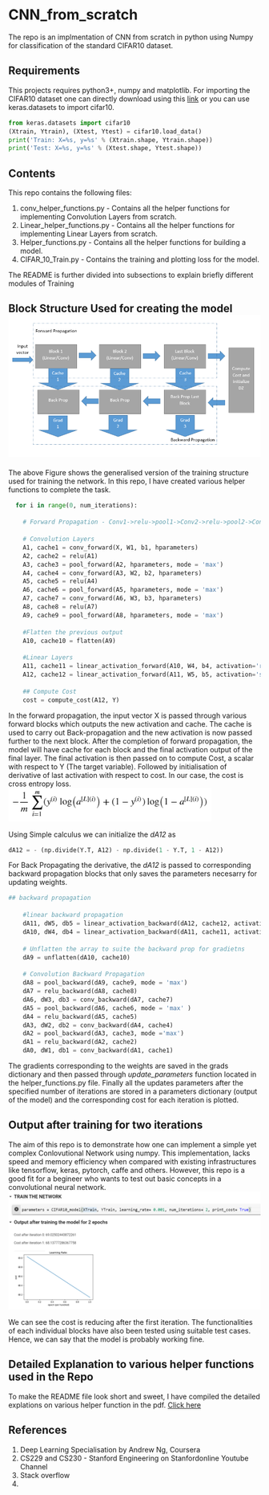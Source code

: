 # CNN_from_scratch
The repo is an implmentation of CNN from scratch in python using Numpy for classification of the standard CIFAR10 dataset.

## Requirements
This projects requires python3+, numpy and matplotlib. For importing the CIFAR10 dataset one can directly download using this [link](https://www.cs.toronto.edu/~kriz/cifar.html) or you can use keras.datasets to import cifar10.
```python
from keras.datasets import cifar10
(Xtrain, Ytrain), (Xtest, Ytest) = cifar10.load_data()
print('Train: X=%s, y=%s' % (Xtrain.shape, Ytrain.shape))
print('Test: X=%s, y=%s' % (Xtest.shape, Ytest.shape))
```

## Contents
This repo contains the following files:
1. conv_helper_functions.py - Contains all the helper functions for implementing Convolution Layers from scratch.
2. Linear_helper_functions.py - Contains all the helper functions for implementing Linear Layers from scratch.
3. Helper_functions.py - Contains all the helper functions for building a model.
4. CIFAR_10_Train.py - Contains the training and plotting loss for the model.

The README is further divided into subsections to explain briefly different modules of Training

## Block Structure Used for creating the model ![alt text](https://github.com/carankt/CNN_from_scratch/blob/master/Block%20Structure.png)
The above Figure shows the generalised version of the training structure used for training the network. In this repo, I have created various helper functions to complete the task.

```python
  for i in range(0, num_iterations):

    # Forward Propagation - Conv1->relu->pool1->Conv2->relu->pool2->Conv3->relu->pool3->flatten->lin->relu->lin->sigmoid
    
    # Convolution Layers
    A1, cache1 = conv_forward(X, W1, b1, hparameters)
    A2, cache2 = relu(A1)
    A3, cache3 = pool_forward(A2, hparameters, mode = 'max')
    A4, cache4 = conv_forward(A3, W2, b2, hparameters)
    A5, cache5 = relu(A4)
    A6, cache6 = pool_forward(A5, hparameters, mode = 'max')
    A7, cache7 = conv_forward(A6, W3, b3, hparameters)
    A8, cache8 = relu(A7)
    A9, cache9 = pool_forward(A8, hparameters, mode = 'max')

    #Flatten the previous output
    A10, cache10 = flatten(A9)

    #Linear Layers
    A11, cache11 = linear_activation_forward(A10, W4, b4, activation='relu')
    A12, cache12 = linear_activation_forward(A11, W5, b5, activation='sigmoid')

    ## Compute Cost
    cost = compute_cost(A12, Y)
```
In the forward propagation, the input vector X is passed through various forward blocks which outputs the new activation and cache. The  cache is used to carry out Back-propagation and the new activation is now passed further to the next block.
After the completion of forward propagation, the model will have cache for each block and the final activation output of the final layer. The final activation is then passed on to compute Cost, a scalar with respect to Y (The target variable). Followed by initialisation of derivative of last activation with respect to cost. In our case, the cost is cross entropy loss.![alt text](https://github.com/carankt/CNN_from_scratch/blob/master/Loss%20Function.png)

Using Simple calculus we can initialize the *dA12* as 
```python
dA12 = - (np.divide(Y.T, A12) - np.divide(1 - Y.T, 1 - A12))
```
For Back Propagating the derivative, the *dA12* is passed to corresponding backward propagation blocks that only saves the parameters necesarry for updating weights. 
```python
## backward propagation

    #linear backward propagation
    dA11, dW5, db5 = linear_activation_backward(dA12, cache12, activation= 'sigmoid')
    dA10, dW4, db4 = linear_activation_backward(dA11, cache11, activation='relu')
    
    # Unflatten the array to suite the backward prop for gradietns
    dA9 = unflatten(dA10, cache10)

    # Convolution Backward Propagation
    dA8 = pool_backward(dA9, cache9, mode = 'max')
    dA7 = relu_backward(dA8, cache8)
    dA6, dW3, db3 = conv_backward(dA7, cache7)
    dA5 = pool_backward(dA6, cache6, mode = 'max' )
    dA4 = relu_backward(dA5, cache5)
    dA3, dW2, db2 = conv_backward(dA4, cache4)
    dA2 = pool_backward(dA3, cache3, mode ='max')
    dA1 = relu_backward(dA2, cache2)
    dA0, dW1, db1 = conv_backward(dA1, cache1)
```
The gradients corresponding to the weights are saved in the grads dictionary and then passed through *update_parameters* function located in the helper_functions.py file. 
Finally all the updates parameters after the specified number of iterations are stored in a parameters dictionary (output of the model) and the corresponding cost for each iteration is plotted. 

## Output after training for two iterations
The aim of this repo is to demonstrate how one can implement a simple yet complex Conlovutional Network using numpy. This implementation, lacks speed and memory efficiency when compared with existing infrastructures like tensorflow, keras, pytorch, caffe and others. However, this repo is a good fit for a begineer who wants to test out basic concepts in a convolutional neural network.
![alt text](https://github.com/carankt/CNN_from_scratch/blob/master/Cost%20after%20two%20iterations.png)

We can see the cost is reducing after the first iteration. The functionalities of each individual blocks have also been tested using suitable test cases. Hence, we can say that the model is probably working fine.  

## Detailed Explanation to various helper functions used in the Repo
To make the README file look short and sweet, I have compiled the detailed explations on various helper function in the pdf. [Click here](https://github.com/carankt/CNN_from_scratch/blob/master/Detailed%20Explanation%20of%20helper%20functions%20used%20in%20this%20repo.pdf)

## References
1. Deep Learning Specialisation by Andrew Ng, Coursera
2. CS229 and CS230 - Stanford Engineering on Stanfordonline Youtube Channel
3. Stack overflow 
3. 
